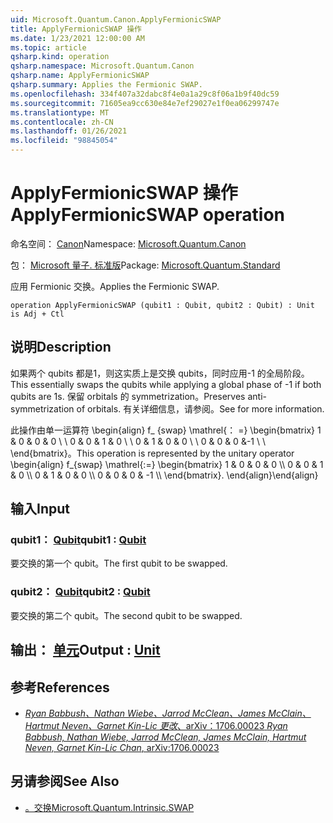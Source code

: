 ```yaml
---
uid: Microsoft.Quantum.Canon.ApplyFermionicSWAP
title: ApplyFermionicSWAP 操作
ms.date: 1/23/2021 12:00:00 AM
ms.topic: article
qsharp.kind: operation
qsharp.namespace: Microsoft.Quantum.Canon
qsharp.name: ApplyFermionicSWAP
qsharp.summary: Applies the Fermionic SWAP.
ms.openlocfilehash: 334f407a32dabc8f4e0a1a29c8f06a1b9f40dc59
ms.sourcegitcommit: 71605ea9cc630e84e7ef29027e1f0ea06299747e
ms.translationtype: MT
ms.contentlocale: zh-CN
ms.lasthandoff: 01/26/2021
ms.locfileid: "98845054"
---
```

# <a name="applyfermionicswap-operation"></a><span data-ttu-id="ed262-102">ApplyFermionicSWAP 操作</span><span class="sxs-lookup"><span data-stu-id="ed262-102">ApplyFermionicSWAP operation</span></span>

<span data-ttu-id="ed262-103">命名空间： [Canon](xref:Microsoft.Quantum.Canon)</span><span class="sxs-lookup"><span data-stu-id="ed262-103">Namespace: [Microsoft.Quantum.Canon](xref:Microsoft.Quantum.Canon)</span></span>

<span data-ttu-id="ed262-104">包： [Microsoft 量子. 标准版](https://nuget.org/packages/Microsoft.Quantum.Standard)</span><span class="sxs-lookup"><span data-stu-id="ed262-104">Package: [Microsoft.Quantum.Standard](https://nuget.org/packages/Microsoft.Quantum.Standard)</span></span>


<span data-ttu-id="ed262-105">应用 Fermionic 交换。</span><span class="sxs-lookup"><span data-stu-id="ed262-105">Applies the Fermionic SWAP.</span></span>

```qsharp
operation ApplyFermionicSWAP (qubit1 : Qubit, qubit2 : Qubit) : Unit is Adj + Ctl
```


## <a name="description"></a><span data-ttu-id="ed262-106">说明</span><span class="sxs-lookup"><span data-stu-id="ed262-106">Description</span></span>

<span data-ttu-id="ed262-107">如果两个 qubits 都是1，则这实质上是交换 qubits，同时应用-1 的全局阶段。</span><span class="sxs-lookup"><span data-stu-id="ed262-107">This essentially swaps the qubits while applying a global phase of -1 if both qubits are 1s.</span></span> <span data-ttu-id="ed262-108">保留 orbitals 的 symmetrization。</span><span class="sxs-lookup"><span data-stu-id="ed262-108">Preserves anti-symmetrization of orbitals.</span></span>
<span data-ttu-id="ed262-109">有关详细信息，请参阅。</span><span class="sxs-lookup"><span data-stu-id="ed262-109">See  for more information.</span></span>

<span data-ttu-id="ed262-110">此操作由单一运算符 \begin{align} f_ {swap} \mathrel{： =} \begin{bmatrix} 1 & 0 & 0 & 0 \\ \\ 0 & 0 & 1 & 0 \\ \\ 0 & 1 & 0 & 0 \\ \\ 0 & 0 & 0 &-1 \\ \\ \end{bmatrix}。</span><span class="sxs-lookup"><span data-stu-id="ed262-110">This operation is represented by the unitary operator \begin{align} f_{swap} \mathrel{:=} \begin{bmatrix} 1 & 0 & 0 & 0 \\\\ 0 & 0 & 1 & 0 \\\\ 0 & 1 & 0 & 0 \\\\ 0 & 0 & 0 & -1 \\\\ \end{bmatrix}.</span></span>
<span data-ttu-id="ed262-111">\end{align}</span><span class="sxs-lookup"><span data-stu-id="ed262-111">\end{align}</span></span>

## <a name="input"></a><span data-ttu-id="ed262-112">输入</span><span class="sxs-lookup"><span data-stu-id="ed262-112">Input</span></span>

### <a name="qubit1--qubit"></a><span data-ttu-id="ed262-113">qubit1： [Qubit](xref:microsoft.quantum.lang-ref.qubit)</span><span class="sxs-lookup"><span data-stu-id="ed262-113">qubit1 : [Qubit](xref:microsoft.quantum.lang-ref.qubit)</span></span>

<span data-ttu-id="ed262-114">要交换的第一个 qubit。</span><span class="sxs-lookup"><span data-stu-id="ed262-114">The first qubit to be swapped.</span></span>


### <a name="qubit2--qubit"></a><span data-ttu-id="ed262-115">qubit2： [Qubit](xref:microsoft.quantum.lang-ref.qubit)</span><span class="sxs-lookup"><span data-stu-id="ed262-115">qubit2 : [Qubit](xref:microsoft.quantum.lang-ref.qubit)</span></span>

<span data-ttu-id="ed262-116">要交换的第二个 qubit。</span><span class="sxs-lookup"><span data-stu-id="ed262-116">The second qubit to be swapped.</span></span>



## <a name="output--unit"></a><span data-ttu-id="ed262-117">输出： [单元](xref:microsoft.quantum.lang-ref.unit)</span><span class="sxs-lookup"><span data-stu-id="ed262-117">Output : [Unit](xref:microsoft.quantum.lang-ref.unit)</span></span>



## <a name="references"></a><span data-ttu-id="ed262-118">参考</span><span class="sxs-lookup"><span data-stu-id="ed262-118">References</span></span>

- [<span data-ttu-id="ed262-119">*Ryan Babbush、Nathan Wiebe、Jarrod McClean、James McClain、Hartmut Neven、Garnet Kin-Lic 更改*、arXiv：1706.00023</span><span class="sxs-lookup"><span data-stu-id="ed262-119"> *Ryan Babbush, Nathan Wiebe, Jarrod McClean, James McClain, Hartmut Neven, Garnet Kin-Lic Chan*, arXiv:1706.00023 </span></span>](https://arxiv.org/pdf/1706.00023.pdf)

## <a name="see-also"></a><span data-ttu-id="ed262-120">另请参阅</span><span class="sxs-lookup"><span data-stu-id="ed262-120">See Also</span></span>

- [<span data-ttu-id="ed262-121">。交换</span><span class="sxs-lookup"><span data-stu-id="ed262-121">Microsoft.Quantum.Intrinsic.SWAP</span></span>](xref:Microsoft.Quantum.Intrinsic.SWAP)
